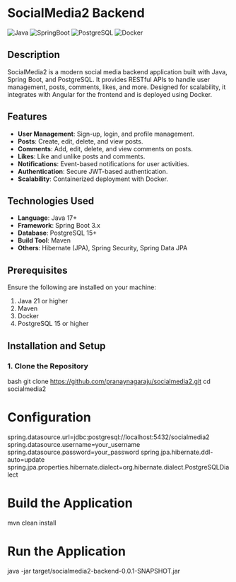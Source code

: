 # SocialMedia2 Backend

![Java](https://img.shields.io/badge/Java-11%2B-blue) ![SpringBoot](https://img.shields.io/badge/Spring%20Boot-3.x-green) ![PostgreSQL](https://img.shields.io/badge/PostgreSQL-15+-blue) ![Docker](https://img.shields.io/badge/Docker-Enabled-blue)

## Description
SocialMedia2 is a modern social media backend application built with Java, Spring Boot, and PostgreSQL. It provides RESTful APIs to handle user management, posts, comments, likes, and more. Designed for scalability, it integrates with Angular for the frontend and is deployed using Docker.

## Features
- **User Management**: Sign-up, login, and profile management.
- **Posts**: Create, edit, delete, and view posts.
- **Comments**: Add, edit, delete, and view comments on posts.
- **Likes**: Like and unlike posts and comments.
- **Notifications**: Event-based notifications for user activities.
- **Authentication**: Secure JWT-based authentication.
- **Scalability**: Containerized deployment with Docker.

## Technologies Used
- **Language**: Java 17+
- **Framework**: Spring Boot 3.x
- **Database**: PostgreSQL 15+
- **Build Tool**: Maven
- **Others**: Hibernate (JPA), Spring Security, Spring Data JPA

## Prerequisites
Ensure the following are installed on your machine:
1. Java 21 or higher
2. Maven
3. Docker
4. PostgreSQL 15 or higher

## Installation and Setup

### 1. Clone the Repository
bash
git clone https://github.com/pranaynagaraju/socialmedia2.git
cd socialmedia2

# Configuration
spring.datasource.url=jdbc:postgresql://localhost:5432/socialmedia2
spring.datasource.username=your_username
spring.datasource.password=your_password
spring.jpa.hibernate.ddl-auto=update
spring.jpa.properties.hibernate.dialect=org.hibernate.dialect.PostgreSQLDialect

# Build the Application
mvn clean install

# Run the Application
java -jar target/socialmedia2-backend-0.0.1-SNAPSHOT.jar






